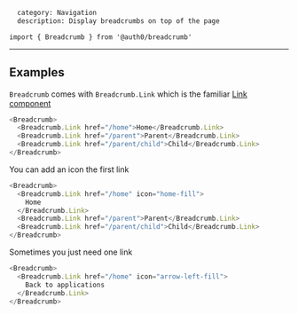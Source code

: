 ```meta
  category: Navigation
  description: Display breadcrumbs on top of the page
```

`import { Breadcrumb } from '@auth0/breadcrumb'`

---

## Examples

`Breadcrumb` comes with `Breadcrumb.Link` which is the familiar [Link component](#/component/link)

```js
<Breadcrumb>
  <Breadcrumb.Link href="/home">Home</Breadcrumb.Link>
  <Breadcrumb.Link href="/parent">Parent</Breadcrumb.Link>
  <Breadcrumb.Link href="/parent/child">Child</Breadcrumb.Link>
</Breadcrumb>
```

You can add an icon the first link

```js
<Breadcrumb>
  <Breadcrumb.Link href="/home" icon="home-fill">
    Home
  </Breadcrumb.Link>
  <Breadcrumb.Link href="/parent">Parent</Breadcrumb.Link>
  <Breadcrumb.Link href="/parent/child">Child</Breadcrumb.Link>
</Breadcrumb>
```

Sometimes you just need one link

```js
<Breadcrumb>
  <Breadcrumb.Link href="/home" icon="arrow-left-fill">
    Back to applications
  </Breadcrumb.Link>
</Breadcrumb>
```
